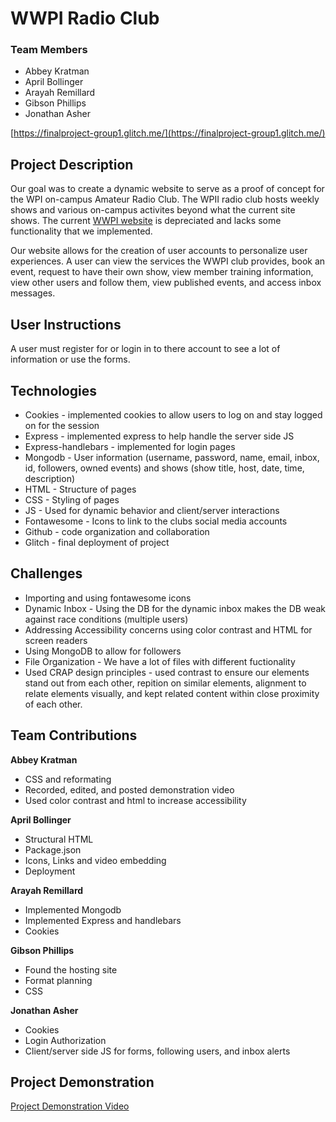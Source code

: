 # WWPI Radio Club
### Team Members
- Abbey Kratman
- April Bollinger
- Arayah Remillard
- Gibson Phillips
- Jonathan Asher

[https://finalproject-group1.glitch.me/](https://finalproject-group1.glitch.me/)

## Project Description
Our goal was to create a dynamic website to serve as a proof of concept for the WPI on-campus Amateur Radio Club. The WPII radio club hosts weekly shows and various on-campus activites beyond what the current site shows. The current [WWPI website](https://wwpiradioexecs.wixsite.com/wwpi) is depreciated and lacks some functionality that we implemented.

Our website allows for the creation of user accounts to personalize user experiences. A user can view the services the WWPI club provides, book an event, request to have their own show, view member training information, view other users and follow them, view published events, and access inbox messages.

## User Instructions
A user must register for or login in to there account to see a lot of information or use the forms.

## Technologies
- Cookies - implemented cookies to allow users to log on and stay logged on for the session
- Express - implemented express to help handle the server side JS
- Express-handlebars - implemented for login pages
- Mongodb - User information (username, password, name, email, inbox, id, followers, owned events) and shows (show title, host, date, time, description)
- HTML - Structure of pages
- CSS - Styling of pages
- JS - Used for dynamic behavior and client/server interactions
- Fontawesome - Icons to link to the clubs social media accounts
- Github - code organization and collaboration
- Glitch - final deployment of project

## Challenges
- Importing and using fontawesome icons
- Dynamic Inbox - Using the DB for the dynamic inbox makes the DB weak against race conditions (multiple users)
- Addressing Accessibility concerns using color contrast and HTML for screen readers
- Using MongoDB to allow for followers
- File Organization - We have a lot of files with different fuctionality
- Used CRAP design principles - used contrast to ensure our elements stand out from each other, repition on similar elements, alignment to relate elements visually, and kept related content within close proximity of each other.


## Team Contributions
**Abbey Kratman**
- CSS and reformating
- Recorded, edited, and posted demonstration video
- Used color contrast and html to increase accessibility

**April Bollinger**
- Structural HTML
- Package.json
- Icons, Links and video embedding
- Deployment

**Arayah Remillard**
- Implemented Mongodb
- Implemented Express and handlebars
- Cookies

**Gibson Phillips**
- Found the hosting site
- Format planning
- CSS

**Jonathan Asher**
- Cookies
- Login Authorization
- Client/server side JS for forms, following users, and inbox alerts

## Project Demonstration
[Project Demonstration Video](https://youtu.be/tNNE-Ki4Qic)


